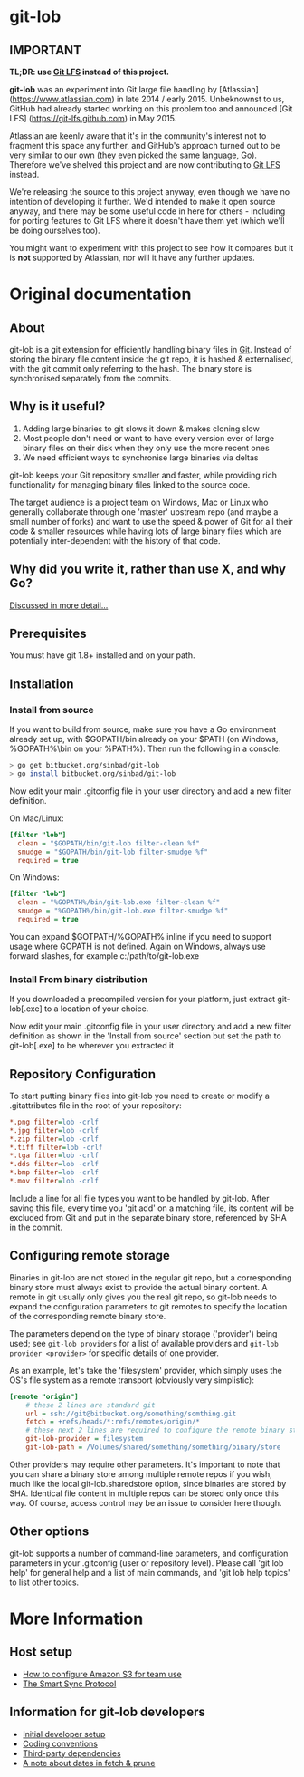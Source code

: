 # git-lob #
## IMPORTANT ##
**TL;DR: use [Git LFS](https://git-lfs.github.com) instead of this project.**

**git-lob** was an experiment into Git large file handling by [Atlassian]
(https://www.atlassian.com) in late 2014 / early 2015. Unbeknownst to us, GitHub
had already started working on this problem too and announced [Git LFS]
(https://git-lfs.github.com) in May 2015. 

Atlassian are keenly aware that it's in the community's interest not to fragment
this space any further, and GitHub's approach turned out to be very similar to
our own (they even picked the same language, [Go](http://golang.org)). Therefore
we've shelved this project and are now contributing to 
[Git LFS](https://git-lfs.github.com) instead.

We're releasing the source to this project anyway, even though we have no 
intention of developing it further. We'd intended to make it open source anyway, 
and there may be some useful code in here for others - including for porting 
features to Git LFS where it doesn't have them yet (which we'll be doing 
ourselves too). 

You might want to experiment with this project to see how it compares but it is 
**not** supported by Atlassian, nor will it have any further updates.

# Original documentation #
## About ##
git-lob is a git extension for efficiently handling binary files in [Git](http://git-scm.com). Instead of storing the binary file content inside the git repo, it is hashed & externalised, with the git commit only referring to the hash. The binary store is synchronised separately from the commits. 

## Why is it useful? ##
1. Adding large binaries to git slows it down & makes cloning slow
2. Most people don't need or want to have every version ever of large binary files on their disk when they only use the more recent ones
3. We need efficient ways to synchronise large binaries via deltas

git-lob keeps your Git repository smaller and faster, while providing rich functionality for managing binary files linked to the source code. 

The target audience is a project team on Windows, Mac or Linux who generally collaborate through one 'master' upstream repo (and maybe a small number of forks) and want to use the speed & power of Git for all their code & smaller resources while having lots of large binary files which are potentially inter-dependent with the history of that code.

## Why did you write it, rather than use X, and why Go? ##
[Discussed in more detail...](doc/why.md)

## Prerequisites ##

You must have git 1.8+ installed and on your path. 

## Installation ##
### Install from source ###

If you want to build from source, make sure you have a Go environment already set up, with $GOPATH/bin already on your $PATH (on Windows, %GOPATH%\bin on your %PATH%). Then run the following in a console:
```bash
> go get bitbucket.org/sinbad/git-lob
> go install bitbucket.org/sinbad/git-lob
```

Now edit your main .gitconfig file in your user directory and add a new filter definition. 

On Mac/Linux:
```ini
[filter "lob"]
  clean = "$GOPATH/bin/git-lob filter-clean %f"
  smudge = "$GOPATH/bin/git-lob filter-smudge %f"
  required = true
```

On Windows:
```ini
[filter "lob"]
  clean = "%GOPATH%/bin/git-lob.exe filter-clean %f"
  smudge = "%GOPATH%/bin/git-lob.exe filter-smudge %f"
  required = true
```

You can expand $GOTPATH/%GOPATH% inline if you need to support usage where GOPATH is not defined. Again on Windows, always use forward slashes, for example c:/path/to/git-lob.exe

### Install From binary distribution ###
If you downloaded a precompiled version for your platform, just extract git-lob[.exe] to a location of your choice.

Now edit your main .gitconfig file in your user directory and add a new filter definition as shown in the 'Install from source' section but set the path to git-lob[.exe] to be wherever you extracted it

## Repository Configuration ##
To start putting binary files into git-lob you need to create or modify a .gitattributes file in the root of your repository:
```ini
*.png filter=lob -crlf
*.jpg filter=lob -crlf
*.zip filter=lob -crlf
*.tiff filter=lob -crlf
*.tga filter=lob -crlf
*.dds filter=lob -crlf
*.bmp filter=lob -crlf
*.mov filter=lob -crlf
```
Include a line for all file types you want to be handled by git-lob. After saving this file, every time you 'git add' on a matching file, its content will be excluded from Git and put in the separate binary store, referenced by SHA in the commit.

## Configuring remote storage ##

Binaries in git-lob are not stored in the regular git repo, but a corresponding
binary store must always exist to provide the actual binary content. A remote
in git usually only gives you the real git repo, so git-lob needs to expand
the configuration parameters to git remotes to specify the location of the 
corresponding remote binary store. 

The parameters depend on the type of binary storage ('provider') being used; see `git-lob providers` for a list of available providers and `git-lob provider <provider>` for specific details of one provider.

As an example, let's take the 'filesystem' provider, which simply uses the OS's
file system as a remote transport (obviously very simplistic):

```ini
[remote "origin"]
    # these 2 lines are standard git
    url = ssh://git@bitbucket.org/something/somthing.git
    fetch = +refs/heads/*:refs/remotes/origin/*
    # these next 2 lines are required to configure the remote binary store
    git-lob-provider = filesystem
    git-lob-path = /Volumes/shared/something/something/binary/store
```
Other providers may require other parameters. It's important to note that you
can share a binary store among multiple remote repos if you wish, much like
the local git-lob.sharedstore option, since binaries are stored by SHA. 
Identical file content in multiple repos can be stored only once this way.
Of course, access control may be an issue to consider here though.

## Other options ##
git-lob supports a number of command-line parameters, and configuration parameters in your .gitconfig (user or repository level). Please call 'git lob help' for general help and a list of main commands, and 'git lob help topics' to list other topics.

# More Information #
## Host setup ##

* [How to configure Amazon S3 for team use](doc/s3_setup.md)
* [The Smart Sync Protocol](doc/smart_protocol.md)

## Information for git-lob developers ##

* [Initial developer setup](doc/devsetup.md)
* [Coding conventions](doc/conventions.md)
* [Third-party dependencies](doc/dependencies.md)
* [A note about dates in fetch & prune](doc/fetch_prune_dates.md)
